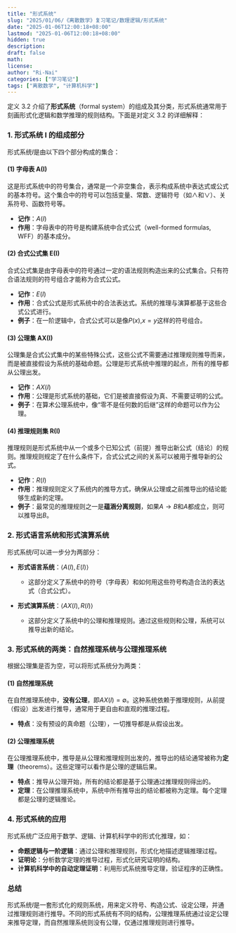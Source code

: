 ```yaml
---
title: "形式系统"
slug: "2025/01/06/《离散数学》复习笔记/数理逻辑/形式系统"
date: "2025-01-06T12:00:18+08:00"
lastmod: "2025-01-06T12:00:18+08:00"
hidden: true
description:
draft: false
math:
license:
author: "Ri-Nai"
categories: ["学习笔记"]
tags: ["离散数学", "计算机科学"]
---
```

定义 3.2 介绍了**形式系统**（formal system）的组成及其分类，形式系统通常用于刻画形式化逻辑和数学推理的规则结构。下面是对定义 3.2 的详细解释：

### 1. **形式系统 I 的组成部分**

形式系统$I$是由以下四个部分构成的集合：

#### (1) **字母表 A(I)** 
这是形式系统中的符号集合，通常是一个非空集合，表示构成系统中表达式或公式的基本符号。这个集合中的符号可以包括变量、常数、逻辑符号（如$\wedge$和$\vee$）、关系符号、函数符号等。

- **记作**：$A(I)$
- **作用**：字母表中的符号是构建系统中合式公式（well-formed formulas, WFF）的基本成分。
  
#### (2) **合式公式集 E(I)**
合式公式集是由字母表中的符号通过一定的语法规则构造出来的公式集合。只有符合语法规则的符号组合才能称为合式公式。

- **记作**：$E(I)$
- **作用**：合式公式是形式系统中的合法表达式。系统的推理与演算都基于这些合式公式进行。
- **例子**：在一阶逻辑中，合式公式可以是像$P(x)$,$x = y$这样的符号组合。

#### (3) **公理集 AX(I)**
公理集是合式公式集中的某些特殊公式，这些公式不需要通过推理规则推导而来，而是被直接假设为系统的基础命题。公理是形式系统中推理的起点，所有的推导都从公理出发。

- **记作**：$AX(I)$
- **作用**：公理是形式系统的基础，它们是被直接假设为真、不需要证明的公式。
- **例子**：在算术公理系统中，像“零不是任何数的后继”这样的命题可以作为公理。

#### (4) **推理规则集 R(I)**
推理规则是形式系统中从一个或多个已知公式（前提）推导出新公式（结论）的规则。推理规则规定了在什么条件下，合式公式之间的关系可以被用于推导新的公式。

- **记作**：$R(I)$
- **作用**：推理规则定义了系统内的推导方式，确保从公理或之前推导出的结论能够生成新的定理。
- **例子**：最常见的推理规则之一是**蕴涵分离规则**，如果$A \to B$和$A$都成立，则可以推导出$B$。

### 2. **形式语言系统和形式演算系统**

形式系统$I$可以进一步分为两部分：

- **形式语言系统**：$\langle A(I), E(I) \rangle$
    - 这部分定义了系统中的符号（字母表）和如何用这些符号构造合法的表达式（合式公式）。
  
- **形式演算系统**：$\langle AX(I), R(I) \rangle$
    - 这部分定义了系统中的公理和推理规则。通过这些规则和公理，系统可以推导出新的结论。

### 3. **形式系统的两类：自然推理系统与公理推理系统**

根据公理集是否为空，可以将形式系统分为两类：

#### (1) **自然推理系统**
在自然推理系统中，**没有公理**，即$AX(I) = \emptyset$。这种系统依赖于推理规则，从前提（假设）出发进行推导，通常用于更自由和直观的推理过程。

- **特点**：没有预设的真命题（公理），一切推导都是从假设出发。

#### (2) **公理推理系统**
在公理推理系统中，推导是从公理和推理规则出发的，推导出的结论通常被称为**定理**（theorems）。这些定理可以看作是公理的逻辑后果。

- **特点**：推导从公理开始，所有的结论都是基于公理通过推理规则得出的。
- **定理**：在公理推理系统中，系统中所有推导出的结论都被称为定理。每个定理都是公理的逻辑推论。

### 4. **形式系统的应用**

形式系统广泛应用于数学、逻辑、计算机科学中的形式化推理，如：

- **命题逻辑与一阶逻辑**：通过公理和推理规则，形式化地描述逻辑推理过程。
- **证明论**：分析数学定理的推导过程，形式化研究证明的结构。
- **计算机科学中的自动定理证明**：利用形式系统推导定理，验证程序的正确性。

### 总结
形式系统$I$是一套形式化的规则系统，用来定义符号、构造公式、设定公理，并通过推理规则进行推导。不同的形式系统有不同的结构，公理推理系统通过设定公理来推导定理，而自然推理系统则没有公理，仅通过推理规则进行推导。

